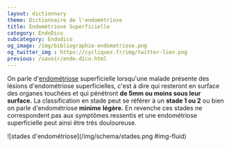 ```yaml
---
layout: dictionnary
theme: Dictionnaire de l'endométriose
title: Endométriose Superficielle
category: EndoDico
subcategory: Endodico
og_image: /img/bibliographie-endometriose.png
og_twitter_img : https://cycliques.fr/img/twitter-lien.png
previous: /savoir/endo-dico.html
---
```


On parle d'[endométriose](/savoir/endometriose.html) superficielle lorsqu'une malade présente des lésions d'endométriose superficielles, c'est à dire qui resteront en surface des organes touchées et qui pénétront **de 5mm ou moins sous leur surface.** La classification en stade peut se référer à un **stade 1 ou 2** ou bien on parle d'endométriose **minime** **légère.** En revenche ces stades ne correspondent pas aux symptômes ressentis et une endométriose superficielle peut ainsi être très douloureuse.

![stades d'endométriose](/img/schema/stades.png #img-fluid)